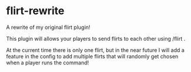 # flirt-rewrite
A rewrite of my original flirt plugin!

This plugin will allows your players to send flirts to each other using /flirt <player>. 

At the current time there is only one flirt, but in the near future I will add a feature in the config to add multiple flirts that will randomly get chosen when a player runs the command!
